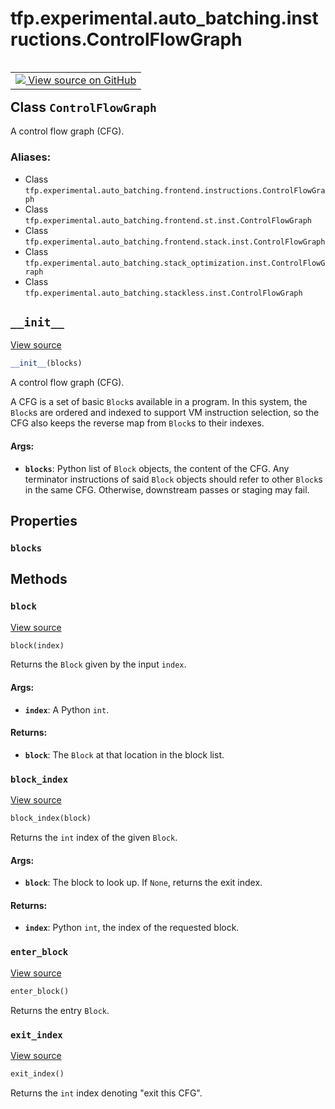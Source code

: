 <div itemscope itemtype="http://developers.google.com/ReferenceObject">
<meta itemprop="name" content="tfp.experimental.auto_batching.instructions.ControlFlowGraph" />
<meta itemprop="path" content="Stable" />
<meta itemprop="property" content="blocks"/>
<meta itemprop="property" content="__init__"/>
<meta itemprop="property" content="block"/>
<meta itemprop="property" content="block_index"/>
<meta itemprop="property" content="enter_block"/>
<meta itemprop="property" content="exit_index"/>
</div>

# tfp.experimental.auto_batching.instructions.ControlFlowGraph


<table class="tfo-notebook-buttons tfo-api" align="left">

<td>
  <a target="_blank" href="https://github.com/tensorflow/probability/blob/master/tensorflow_probability/python/experimental/auto_batching/instructions.py">
    <img src="https://www.tensorflow.org/images/GitHub-Mark-32px.png" />
    View source on GitHub
  </a>
</td></table>



## Class `ControlFlowGraph`

A control flow graph (CFG).



### Aliases:

* Class `tfp.experimental.auto_batching.frontend.instructions.ControlFlowGraph`
* Class `tfp.experimental.auto_batching.frontend.st.inst.ControlFlowGraph`
* Class `tfp.experimental.auto_batching.frontend.stack.inst.ControlFlowGraph`
* Class `tfp.experimental.auto_batching.stack_optimization.inst.ControlFlowGraph`
* Class `tfp.experimental.auto_batching.stackless.inst.ControlFlowGraph`


<!-- Placeholder for "Used in" -->


<h2 id="__init__"><code>__init__</code></h2>

<a target="_blank" href="https://github.com/tensorflow/probability/blob/master/tensorflow_probability/python/experimental/auto_batching/instructions.py">View source</a>

``` python
__init__(blocks)
```

A control flow graph (CFG).

A CFG is a set of basic `Block`s available in a program.  In this
system, the `Block`s are ordered and indexed to support VM
instruction selection, so the CFG also keeps the reverse map from
`Block`s to their indexes.

#### Args:


* <b>`blocks`</b>: Python list of `Block` objects, the content of the CFG.
  Any terminator instructions of said `Block` objects should
  refer to other `Block`s in the same CFG.  Otherwise,
  downstream passes or staging may fail.



## Properties

<h3 id="blocks"><code>blocks</code></h3>






## Methods

<h3 id="block"><code>block</code></h3>

<a target="_blank" href="https://github.com/tensorflow/probability/blob/master/tensorflow_probability/python/experimental/auto_batching/instructions.py">View source</a>

``` python
block(index)
```

Returns the `Block` given by the input `index`.


#### Args:


* <b>`index`</b>: A Python `int`.


#### Returns:


* <b>`block`</b>: The `Block` at that location in the block list.

<h3 id="block_index"><code>block_index</code></h3>

<a target="_blank" href="https://github.com/tensorflow/probability/blob/master/tensorflow_probability/python/experimental/auto_batching/instructions.py">View source</a>

``` python
block_index(block)
```

Returns the `int` index of the given `Block`.


#### Args:


* <b>`block`</b>: The block to look up. If `None`, returns the exit index.


#### Returns:


* <b>`index`</b>: Python `int`, the index of the requested block.

<h3 id="enter_block"><code>enter_block</code></h3>

<a target="_blank" href="https://github.com/tensorflow/probability/blob/master/tensorflow_probability/python/experimental/auto_batching/instructions.py">View source</a>

``` python
enter_block()
```

Returns the entry `Block`.


<h3 id="exit_index"><code>exit_index</code></h3>

<a target="_blank" href="https://github.com/tensorflow/probability/blob/master/tensorflow_probability/python/experimental/auto_batching/instructions.py">View source</a>

``` python
exit_index()
```

Returns the `int` index denoting "exit this CFG".




